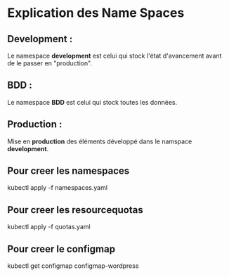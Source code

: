 # Explication des Name Spaces
## **Development :**
Le namespace **development** est celui qui stock l'état d'avancement avant de le passer en "production".

## **BDD :**
Le namespace **BDD** est celui qui stock toutes les données.

## **Production :**
Mise en **production** des éléments développé dans le namspace **development**.



## Pour creer les namespaces
kubectl apply -f namespaces.yaml


## Pour creer les resourcequotas
kubectl apply -f quotas.yaml 


## Pour creer le configmap 
kubectl get configmap configmap-wordpress 